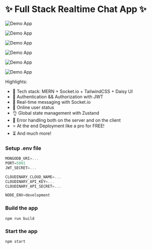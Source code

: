 # ✨ Full Stack Realtime Chat App ✨

![Demo App](https://github.com/user-attachments/assets/7bf2a332-36ec-4ee3-a73d-32df55f83481)

![Demo App](https://github.com/user-attachments/assets/2c67beaf-f2be-4f28-aa74-dc4529ee1cd9)

![Demo App](https://github.com/user-attachments/assets/f3c9f047-f10f-41ae-81fb-8724bbc87734)

![Demo App](https://github.com/user-attachments/assets/a8a00c0f-0ca1-4e3c-a7c1-c820d752d7ec)

![Demo App](https://github.com/user-attachments/assets/89dba8a9-e4ba-4780-9e97-9dd74326ecf8)

![Demo App](https://github.com/user-attachments/assets/69b950bd-62b9-4153-ac09-4a968f9c86f3)


Highlights:

- 🌟 Tech stack: MERN + Socket.io + TailwindCSS + Daisy UI
- 🎃 Authentication && Authorization with JWT
- 👾 Real-time messaging with Socket.io
- 🚀 Online user status
- 👌 Global state management with Zustand
- 🐞 Error handling both on the server and on the client
- ⭐ At the end Deployment like a pro for FREE!
- ⏳ And much more!

### Setup .env file

```js
MONGODB_URI=...
PORT=5001
JWT_SECRET=...

CLOUDINARY_CLOUD_NAME=...
CLOUDINARY_API_KEY=...
CLOUDINARY_API_SECRET=...

NODE_ENV=development
```

### Build the app

```shell
npm run build
```

### Start the app

```shell
npm start
```
